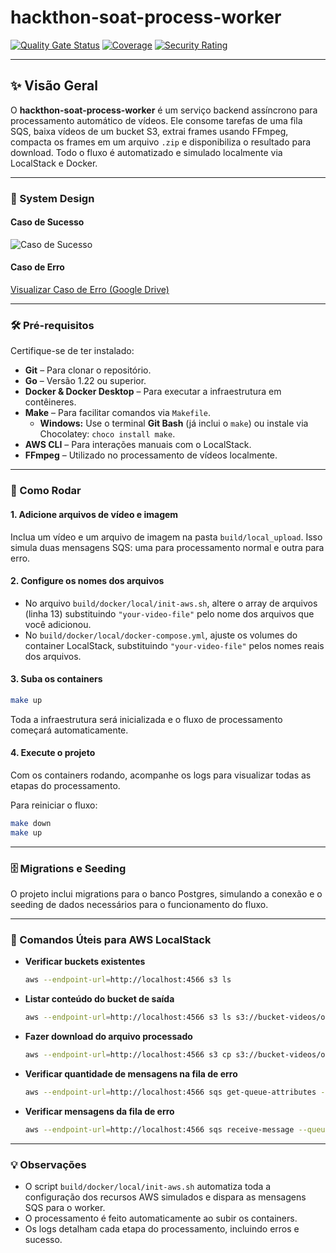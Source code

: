 # hackthon-soat-process-worker

[![Quality Gate Status](https://sonarcloud.io/api/project_badges/measure?project=fiap-challenger-soat_hackthon-soat-process-worker&metric=alert_status&token=5000fa51b16d2712a14dda6e6ff3474180a2a6ed)](https://sonarcloud.io/summary/new_code?id=fiap-challenger-soat_hackthon-soat-process-worker)
[![Coverage](https://sonarcloud.io/api/project_badges/measure?project=fiap-challenger-soat_hackthon-soat-process-worker&metric=coverage&token=5000fa51b16d2712a14dda6e6ff3474180a2a6ed)](https://sonarcloud.io/summary/new_code?id=fiap-challenger-soat_hackthon-soat-process-worker)
[![Security Rating](https://sonarcloud.io/api/project_badges/measure?project=fiap-challenger-soat_hackthon-soat-process-worker&metric=security_rating&token=5000fa51b16d2712a14dda6e6ff3474180a2a6ed)](https://sonarcloud.io/summary/new_code?id=fiap-challenger-soat_hackthon-soat-process-worker)

---

## ✨ Visão Geral

O **hackthon-soat-process-worker** é um serviço backend assíncrono para processamento automático de vídeos. Ele consome tarefas de uma fila SQS, baixa vídeos de um bucket S3, extrai frames usando FFmpeg, compacta os frames em um arquivo `.zip` e disponibiliza o resultado para download. Todo o fluxo é automatizado e simulado localmente via LocalStack e Docker.

---

### 📐 System Design

#### Caso de Sucesso

![Caso de Sucesso]([https://drive.google.com/drive/u/0/folders/1-NE70aPGQ095kNQRzVqoVaI8tMJSww23](https://drive.google.com/file/d/1xbmCnDGWXq3DSND3PnkEtpj2DmeMOTIx/view?usp=sharing))

#### Caso de Erro

[Visualizar Caso de Erro (Google Drive)]([https://drive.google.com/drive/u/0/folders/1-NE70aPGQ095kNQRzVqoVaI8tMJSww23](https://drive.google.com/file/d/1iJxWQd4J48whN1iyDwluCrOIx4qnE4RZ/view?usp=sharing))

---

### 🛠️ Pré-requisitos

Certifique-se de ter instalado:

- **Git** – Para clonar o repositório.
- **Go** – Versão 1.22 ou superior.
- **Docker & Docker Desktop** – Para executar a infraestrutura em contêineres.
- **Make** – Para facilitar comandos via `Makefile`.
  - **Windows:** Use o terminal **Git Bash** (já inclui o `make`) ou instale via Chocolatey: `choco install make`.
- **AWS CLI** – Para interações manuais com o LocalStack.
- **FFmpeg** – Utilizado no processamento de vídeos localmente.

---

### 🚀 Como Rodar

#### 1. Adicione arquivos de vídeo e imagem

Inclua um vídeo e um arquivo de imagem na pasta `build/local_upload`. Isso simula duas mensagens SQS: uma para processamento normal e outra para erro.

#### 2. Configure os nomes dos arquivos

- No arquivo `build/docker/local/init-aws.sh`, altere o array de arquivos (linha 13) substituindo `"your-video-file"` pelo nome dos arquivos que você adicionou.
- No `build/docker/local/docker-compose.yml`, ajuste os volumes do container LocalStack, substituindo `"your-video-file"` pelos nomes reais dos arquivos.

#### 3. Suba os containers

```sh
make up
```

Toda a infraestrutura será inicializada e o fluxo de processamento começará automaticamente.

#### 4. Execute o projeto

Com os containers rodando, acompanhe os logs para visualizar todas as etapas do processamento.

Para reiniciar o fluxo:

```sh
make down
make up
```

---

### 🗄️ Migrations e Seeding

O projeto inclui migrations para o banco Postgres, simulando a conexão e o seeding de dados necessários para o funcionamento do fluxo.

---

### 🧰 Comandos Úteis para AWS LocalStack

- **Verificar buckets existentes**
  ```sh
  aws --endpoint-url=http://localhost:4566 s3 ls
  ```

- **Listar conteúdo do bucket de saída**
  ```sh
  aws --endpoint-url=http://localhost:4566 s3 ls s3://bucket-videos/output/
  ```

- **Fazer download do arquivo processado**
  ```sh
  aws --endpoint-url=http://localhost:4566 s3 cp s3://bucket-videos/output/NOME_DO_ARQUIVO.zip .
  ```

- **Verificar quantidade de mensagens na fila de erro**
  ```sh
  aws --endpoint-url=http://localhost:4566 sqs get-queue-attributes --queue-url http://localhost:4566/000000000000/error-queue --attribute-names ApproximateNumberOfMessages
  ```

- **Verificar mensagens da fila de erro**
  ```sh
  aws --endpoint-url=http://localhost:4566 sqs receive-message --queue-url http://localhost:4566/000000000000/error-queue
  ```

---

### 💡 Observações

- O script `build/docker/local/init-aws.sh` automatiza toda a configuração dos recursos AWS simulados e dispara as mensagens SQS para o worker.
- O processamento é feito automaticamente ao subir os containers.
- Os logs detalham cada etapa do processamento, incluindo erros e sucesso.
